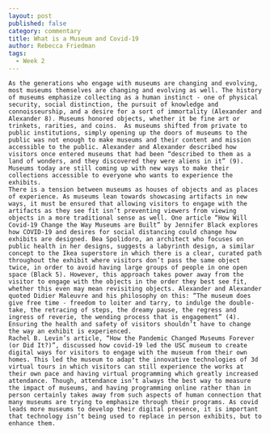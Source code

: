 ```yaml
---
layout: post
published: false
category: commentary
title: What is a Museum and Covid-19
author: Rebecca Friedman
tags:
  - Week 2
---
```

	As the generations who engage with museums are changing and evolving, most museums themselves are changing and evolving as well. The history of museums emphasize collecting as a human instinct - one of physical security, social distinction, the pursuit of knowledge and connoisseurship, and a desire for a sort of immortality (Alexander and Alexander 8). Museums honored objects, whether it be fine art or trinkets, rarities, and coins.  As museums shifted from private to public institutions, simply opening up the doors of museums to the public was not enough to make museums and their content and mission accessible to the public. Alexander and Alexander described how visitors once entered museums that had been “described to them as a land of wonders, and they discovered they were aliens in it” (9). Museums today are still coming up with new ways to make their collections accessible to everyone who wants to experience the exhibits.
	There is a tension between museums as houses of objects and as places of experience. As museums lean towards showcasing artifacts in new ways, it must be ensured that allowing visitors to engage with the artifacts as they see fit isn’t preventing viewers from viewing objects in a more traditional sense as well. One article “How Will Covid-19 Change the Way Museums are Built” by Jennifer Black explores how COVID-19 and desires for social distancing could change how exhibits are designed. Bea Spolidoro, an architect who focuses on public health in her designs, suggests a labyrinth design, a similar concept to the Ikea superstore in which there is a clear, curated path throughout the exhibit where visitors don’t pass the same object twice, in order to avoid having large groups of people in one open space (Black 5). However, this approach takes power away from the visitor to engage with the objects in the order they best see fit, whether this even may mean revisiting objects. Alexander and Alexander quoted Didier Maleuvre and his philosophy on this: “The museum does give free time - freedom to loiter and tarry, to indulge the double-take, the retracing of steps, the dreamy pause, the regress and ingress of reverie, the wending process that is engagement” (4). Ensuring the health and safety of visitors shouldn’t have to change the way an exhibit is experienced.  
	Rachel B. Levin’s article, “How the Pandemic Changed Museums Forever (or Did It?)”, discussed how covid-19 led the USC museum to create digital ways for visitors to engage with the museum from their own homes. This led the museum to adapt the innovative technologies of 3d virtual tours in which visitors can still experience the works at their own pace and having virtual programming which greatly increased attendance. Though, attendance isn’t always the best way to measure the impact of museums, and having programming online rather than in person certainly takes away from such aspects of human connection that many museums are trying to emphasize through their programs. As covid leads more museums to develop their digital presence, it is important that technology isn’t being used to replace in person exhibits, but to enhance them.